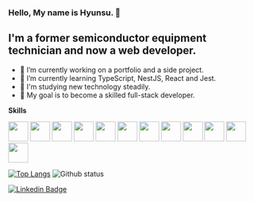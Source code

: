 ### Hello, My name is Hyunsu. 👋

## I'm a former semiconductor equipment technician and now a web developer.

- 🔭 I’m currently working on a portfolio and a side project.
- 🌱 I’m currently learning TypeScript, NestJS, React and Jest.
- 📝 I'm studying new technology steadily.
- 🌈 My goal is to become a skilled full-stack developer.

**Skills**

<code><img height="40" src="https://user-images.githubusercontent.com/47877911/88288770-3421aa80-cd2f-11ea-9972-ab7e1ac2b89d.png"></code>
<code><img height="40" src="https://user-images.githubusercontent.com/47877911/88288764-31bf5080-cd2f-11ea-9291-24a90a43acc9.png"></code>
<code><img height="40" src="https://user-images.githubusercontent.com/47877911/88287732-af825c80-cd2d-11ea-9a56-bf85549e3fc4.png"></code>
<code><img height="40" src="https://user-images.githubusercontent.com/47877911/88288767-33891400-cd2f-11ea-81cd-b6a089ab4a24.png"></code>
<code><img height="40" src="https://user-images.githubusercontent.com/47877911/88288313-8e6e3b80-cd2e-11ea-89d2-743fd19db946.png"></code>
<code><img height="40" src="https://user-images.githubusercontent.com/47877911/88288989-84990800-cd2f-11ea-8534-fb289c80dd4e.png"></code>
<code><img height="40" src="https://user-images.githubusercontent.com/47877911/88288497-d42b0400-cd2e-11ea-819f-e2fa50f5e60b.png"></code>
<code><img height="40" src="https://user-images.githubusercontent.com/47877911/88288382-aa71dd00-cd2e-11ea-8fc2-a1f7ae93de63.png"></code>
<code><img height="40" src="https://user-images.githubusercontent.com/47877911/107913658-2c17a980-6fa4-11eb-854b-d85d0a0a9148.png"></code>
<code><img height="40" src="https://user-images.githubusercontent.com/47877911/107913673-30dc5d80-6fa4-11eb-9b61-a73275cb3a9d.png"></code>
<code><img height="40" src="https://user-images.githubusercontent.com/47877911/107913643-24580500-6fa4-11eb-9a69-1d17b01fda8f.png"></code>
<code><img height="40" src="https://user-images.githubusercontent.com/47877911/107914002-dc85ad80-6fa4-11eb-829b-828338dbb81f.png"></code>

[![Top Langs](https://github-readme-stats.vercel.app/api/top-langs/?username=kimhscom&langs_count=6&hide=html,css)](https://github.com/anuraghazra/github-readme-stats)
![Github status](https://github-readme-stats.vercel.app/api?username=kimhscom&show_icons=true&hide_border=true)

[![Linkedin Badge](https://img.shields.io/badge/-LinkedIn-blue?style=flat-square&logo=Linkedin&logoColor=white&link=https://www.linkedin.com/in/kimhscom)](https://www.linkedin.com/in/kimhscom)
